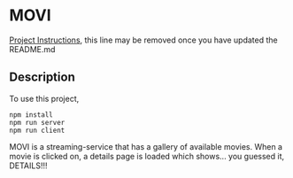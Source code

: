 # MOVI

[Project Instructions](./INSTRUCTIONS.md), this line may be removed once you have updated the README.md

## Description

To use this project,

```
npm install
npm run server
npm run client
```

MOVI is a streaming-service that has a gallery of available movies. When a movie is clicked on,
a details page is loaded which shows... you guessed it, DETAILS!!!
